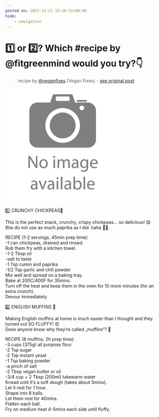```yaml
---
posted on: 2022-12-21 15:16:31+00:00
hide:
    - navigation
---
```


# 1️⃣ or 2️⃣? Which #recipe by @fitgreenmind would you try?👇 

> recipe by [@veganfixes](https://www.instagram.com/veganfixes/) 
(Vegan Fixes) - [see original post](https://instagram.com/p/Cmb0ewFJTzp)

![](../img/noimage.jpg)

  
1️⃣ CRUNCHY CHICKPEAS🍿   
  
This is the perfect snack, crunchy, crispy chickpeas… so delicious! 😋  
Btw do not use as much paprika as I did. haha 😵‍💫.  
  
RECIPE (1-2 servings, 45min prep time):  
-1 can chickpeas, drained and rinsed.  
Rub them fry with a kitchen towel.  
-1-2 Tbsp oil  
-salt to taste  
-1 Tsp cumin and paprika  
-1/2 Tsp garlic and chili powder   
Mix well and spread on a baking tray.  
Bake at 200C/400F for 35mins.  
Turn off the heat and keep them in the oven for 10 more minutes (for an extra crunch).  
Devour immediately.  
  
2️⃣ ENGLISH MUFFINS 🍞   
  
Making English muffins at home is much easier than I thought and they turned out SO FLUFFY! 😍  
Does anyone know why they’re called „muffins“? 🤔  
  
RECIPE (8 muffins, 2h prep time):  
-3 cups (375g) all purpose flour  
-2 Tsp sugar  
-2 Tsp instant yeast  
-1 Tsp baking powder   
-a pinch of salt   
-2 Tbsp vegan butter or oil  
-3/4 cup + 2 Tbsp (200ml) lukewarm water  
Knead until it’s a soft dough (takes about 5mins).  
Let it rest for 1 hour.  
 Shape into 8 balls.  
Let them rest for 40mins.  
Flatten each ball.  
Fry on medium heat 4-5mins each side until fluffy.   